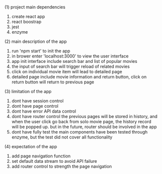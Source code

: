 (1) project main dependencies
   1. create react app
   2. react boostrap
   3. jest
   4. enzyme

(2) main description of the app
   1. run 'npm start' to init the app
   2. in brower enter 'localhost:3000' to view the user interface
   2. app init interface include search bar and list of popular movies
   3. the input of search bar will trigger reload of related movies
   4. click on individual movie item will lead to detailed page
   5. detailed page include movie information and return button, click on return button will return to previous page

(3) limitation of the app
   1. dont have session control
   2. dont have page control
   3. dont have error API data control
   4. dont have router control
    the previous pages will be stored in history, and when the user click go back from solo movie page, the history record will be popped up. but in the future, router should be involved in the app
   5. dont have fully test
    the main components have been tested through enzyme, but the test did not cover all functionality

(4) expectation of the app
   1. add page navigation function
   2. set default data stream to avoid API failure
   3. add router control to strength the page navigation
   

